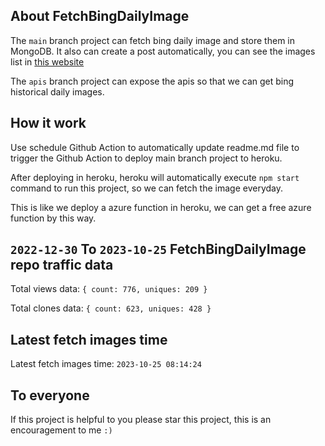 ## About FetchBingDailyImage

The `main` branch project can fetch bing daily image and store them in MongoDB.
It also can create a post automatically, you can see the images list in [this website](https://oursalbum.netlify.app)

The `apis` branch project can expose the apis so that we can get bing historical daily images.

## How it work

Use schedule Github Action to automatically update readme.md file to trigger the Github Action to deploy main branch project to heroku.

After deploying in heroku, heroku will automatically execute `npm start` command to run this project, so we can fetch the image everyday.

This is like we deploy a azure function in heroku, we can get a free azure function by this way.

## `2022-12-30` To `2023-10-25` FetchBingDailyImage repo traffic data

Total views data: `{ count: 776, uniques: 209 }`

Total clones data: `{ count: 623, uniques: 428 }`

## Latest fetch images time

Latest fetch images time: `2023-10-25 08:14:24`

## To everyone

If this project is helpful to you please star this project, this is an encouragement to me `:)`



